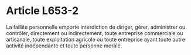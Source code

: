 # Article L653-2

La faillite personnelle emporte interdiction de diriger, gérer, administrer ou contrôler, directement ou indirectement, toute entreprise commerciale ou artisanale, toute exploitation agricole ou toute entreprise ayant toute autre activité indépendante et toute personne morale.
